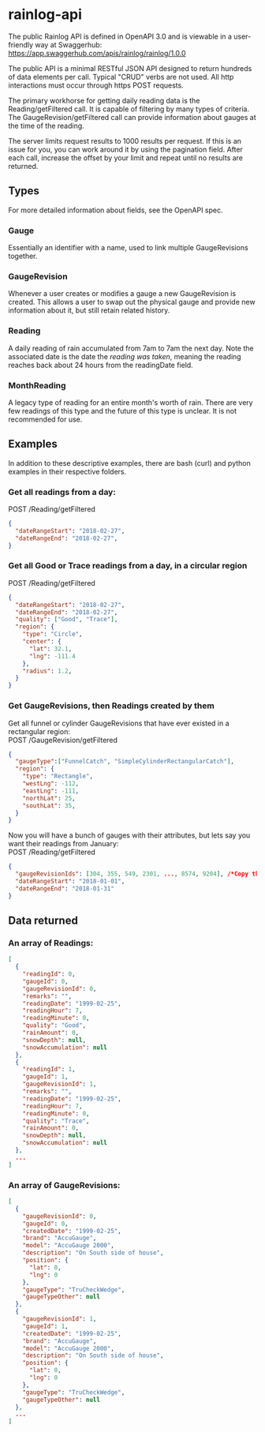 # rainlog-api

The public Rainlog API is defined in OpenAPI 3.0 and is viewable in a user-friendly way at Swaggerhub:
https://app.swaggerhub.com/apis/rainlog/rainlog/1.0.0

The public API is a minimal RESTful JSON API designed to return hundreds of data elements per call. Typical "CRUD" verbs are not used. All http interactions must occur through https POST requests.

The primary workhorse for getting daily reading data is the Reading/getFiltered call. It is capable of filtering by many types of criteria. The GaugeRevision/getFiltered call can provide information about gauges at the time of the reading.

The server limits request results to 1000 results per request. If this is an issue for you, you can work around it by using the pagination field. After each call, increase the offset by your limit and repeat until no results are returned.

## Types
For more detailed information about fields, see the OpenAPI spec.

### Gauge
Essentially an identifier with a name, used to link multiple GaugeRevisions together.

### GaugeRevision
Whenever a user creates or modifies a gauge a new GaugeRevision is created. This allows a user to swap out the physical gauge and provide new information about it, but still retain related history.

### Reading
A daily reading of rain accumulated from 7am to 7am the next day. Note the associated date is the date the *reading was taken*, meaning the reading reaches back about 24 hours from the readingDate field.

### MonthReading
A legacy type of reading for an entire month's worth of rain. There are very few readings of this type and the future of this type is unclear. It is not recommended for use.

## Examples

In addition to these descriptive examples, there are bash (curl) and python examples in their respective folders.

### Get all readings from a day:  
POST /Reading/getFiltered  
```json
{
  "dateRangeStart": "2018-02-27",
  "dateRangeEnd": "2018-02-27",
}
```

### Get all Good or Trace readings from a day, in a circular region
POST /Reading/getFiltered
```json
{
  "dateRangeStart": "2018-02-27",
  "dateRangeEnd": "2018-02-27",
  "quality": ["Good", "Trace"],
  "region": {
    "type": "Circle",
    "center": {
      "lat": 32.1,
      "lng": -111.4
    },
    "radius": 1.2,
  }
}
```

### Get GaugeRevisions, then Readings created by them

Get all funnel or cylinder GaugeRevisions that have ever existed in a rectangular region:  
POST /GaugeRevision/getFiltered  
```json
{
  "gaugeType":["FunnelCatch", "SimpleCylinderRectangularCatch"],
  "region": {
    "type": "Rectangle",
    "westLng": -112,
    "eastLng": -111,
    "northLat": 25,
    "southLat": 35,
  }
}
```

Now you will have a bunch of gauges with their attributes, but lets say you want their readings from January:  
POST /Reading/getFiltered
```json
{
  "gaugeRevisionIds": [304, 355, 549, 2301, ..., 8574, 9204], /*Copy the ID's in*/
  "dateRangeStart": "2018-01-01",
  "dateRangeEnd": "2018-01-31"
}
```


## Data returned

### An array of Readings:
```json
[
  {
    "readingId": 0,
    "gaugeId": 0,
    "gaugeRevisionId": 0,
    "remarks": "",
    "readingDate": "1999-02-25",
    "readingHour": 7,
    "readingMinute": 0,
    "quality": "Good",
    "rainAmount": 0,
    "snowDepth": null,
    "snowAccumulation": null
  },
  {
    "readingId": 1,
    "gaugeId": 1,
    "gaugeRevisionId": 1,
    "remarks": "",
    "readingDate": "1999-02-25",
    "readingHour": 7,
    "readingMinute": 0,
    "quality": "Trace",
    "rainAmount": 0,
    "snowDepth": null,
    "snowAccumulation": null
  },
  ...
]
```

### An array of GaugeRevisions:
```json
[
  {
    "gaugeRevisionId": 0,
    "gaugeId": 0,
    "createdDate": "1999-02-25",
    "brand": "AccuGauge",
    "model": "AccuGauge 2000",
    "description": "On South side of house",
    "position": {
      "lat": 0,
      "lng": 0
    },
    "gaugeType": "TruCheckWedge",
    "gaugeTypeOther": null
  },
  {
    "gaugeRevisionId": 1,
    "gaugeId": 1,
    "createdDate": "1999-02-25",
    "brand": "AccuGauge",
    "model": "AccuGauge 2000",
    "description": "On South side of house",
    "position": {
      "lat": 0,
      "lng": 0
    },
    "gaugeType": "TruCheckWedge",
    "gaugeTypeOther": null
  },
  ...
]
```
